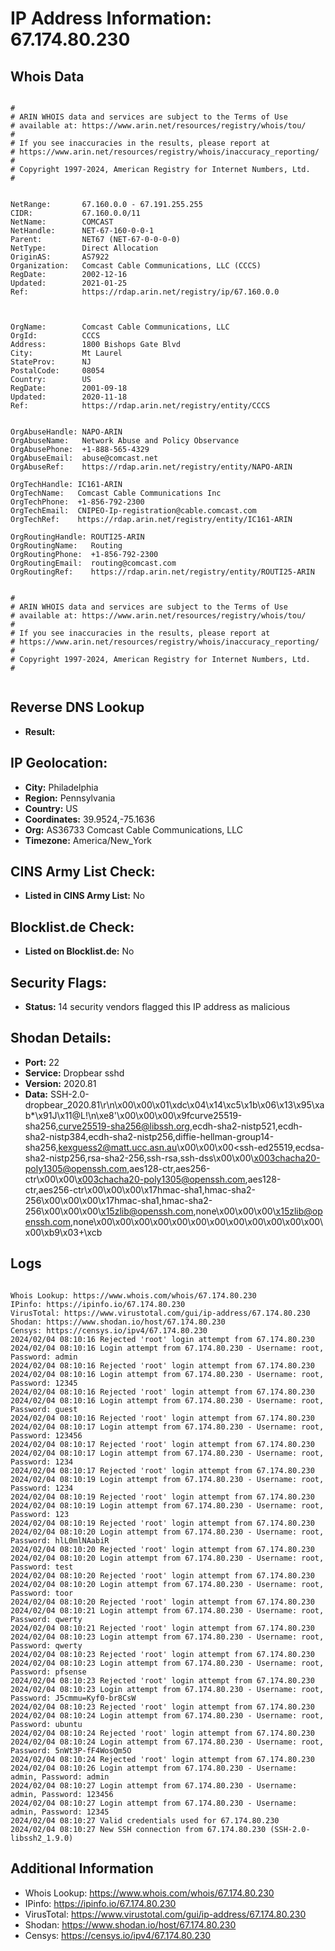 # IP Address Information: 67.174.80.230

## Whois Data
```

#
# ARIN WHOIS data and services are subject to the Terms of Use
# available at: https://www.arin.net/resources/registry/whois/tou/
#
# If you see inaccuracies in the results, please report at
# https://www.arin.net/resources/registry/whois/inaccuracy_reporting/
#
# Copyright 1997-2024, American Registry for Internet Numbers, Ltd.
#


NetRange:       67.160.0.0 - 67.191.255.255
CIDR:           67.160.0.0/11
NetName:        COMCAST
NetHandle:      NET-67-160-0-0-1
Parent:         NET67 (NET-67-0-0-0-0)
NetType:        Direct Allocation
OriginAS:       AS7922
Organization:   Comcast Cable Communications, LLC (CCCS)
RegDate:        2002-12-16
Updated:        2021-01-25
Ref:            https://rdap.arin.net/registry/ip/67.160.0.0



OrgName:        Comcast Cable Communications, LLC
OrgId:          CCCS
Address:        1800 Bishops Gate Blvd
City:           Mt Laurel
StateProv:      NJ
PostalCode:     08054
Country:        US
RegDate:        2001-09-18
Updated:        2020-11-18
Ref:            https://rdap.arin.net/registry/entity/CCCS


OrgAbuseHandle: NAPO-ARIN
OrgAbuseName:   Network Abuse and Policy Observance
OrgAbusePhone:  +1-888-565-4329 
OrgAbuseEmail:  abuse@comcast.net
OrgAbuseRef:    https://rdap.arin.net/registry/entity/NAPO-ARIN

OrgTechHandle: IC161-ARIN
OrgTechName:   Comcast Cable Communications Inc
OrgTechPhone:  +1-856-792-2300 
OrgTechEmail:  CNIPEO-Ip-registration@cable.comcast.com
OrgTechRef:    https://rdap.arin.net/registry/entity/IC161-ARIN

OrgRoutingHandle: ROUTI25-ARIN
OrgRoutingName:   Routing
OrgRoutingPhone:  +1-856-792-2300 
OrgRoutingEmail:  routing@comcast.com
OrgRoutingRef:    https://rdap.arin.net/registry/entity/ROUTI25-ARIN


#
# ARIN WHOIS data and services are subject to the Terms of Use
# available at: https://www.arin.net/resources/registry/whois/tou/
#
# If you see inaccuracies in the results, please report at
# https://www.arin.net/resources/registry/whois/inaccuracy_reporting/
#
# Copyright 1997-2024, American Registry for Internet Numbers, Ltd.
#


```
## Reverse DNS Lookup
- **Result:** 

## IP Geolocation:
- **City:** Philadelphia
- **Region:** Pennsylvania
- **Country:** US
- **Coordinates:** 39.9524,-75.1636
- **Org:** AS36733 Comcast Cable Communications, LLC
- **Timezone:** America/New_York

## CINS Army List Check:
- **Listed in CINS Army List:** 
No

## Blocklist.de Check:
- **Listed on Blocklist.de:** 
No

## Security Flags:
- **Status:** 14 security vendors flagged this IP address as malicious

## Shodan Details:
- **Port:** 22
- **Service:** Dropbear sshd
- **Version:** 2020.81
- **Data:** SSH-2.0-dropbear_2020.81\r\n\x00\x00\x01\xdc\x04\x14\xc5\x1b\x06\x13\x95\xab*\x91J\x11@L!\n\xe8\'\x00\x00\x00\x9fcurve25519-sha256,curve25519-sha256@libssh.org,ecdh-sha2-nistp521,ecdh-sha2-nistp384,ecdh-sha2-nistp256,diffie-hellman-group14-sha256,kexguess2@matt.ucc.asn.au\x00\x00\x00<ssh-ed25519,ecdsa-sha2-nistp256,rsa-sha2-256,ssh-rsa,ssh-dss\x00\x00\x003chacha20-poly1305@openssh.com,aes128-ctr,aes256-ctr\x00\x00\x003chacha20-poly1305@openssh.com,aes128-ctr,aes256-ctr\x00\x00\x00\x17hmac-sha1,hmac-sha2-256\x00\x00\x00\x17hmac-sha1,hmac-sha2-256\x00\x00\x00\x15zlib@openssh.com,none\x00\x00\x00\x15zlib@openssh.com,none\x00\x00\x00\x00\x00\x00\x00\x00\x00\x00\x00\x00\x00\xb9\x03+\xcb

## Logs
```

Whois Lookup: https://www.whois.com/whois/67.174.80.230
IPinfo: https://ipinfo.io/67.174.80.230
VirusTotal: https://www.virustotal.com/gui/ip-address/67.174.80.230
Shodan: https://www.shodan.io/host/67.174.80.230
Censys: https://censys.io/ipv4/67.174.80.230
2024/02/04 08:10:16 Rejected 'root' login attempt from 67.174.80.230
2024/02/04 08:10:16 Login attempt from 67.174.80.230 - Username: root, Password: admin
2024/02/04 08:10:16 Rejected 'root' login attempt from 67.174.80.230
2024/02/04 08:10:16 Login attempt from 67.174.80.230 - Username: root, Password: 12345
2024/02/04 08:10:16 Rejected 'root' login attempt from 67.174.80.230
2024/02/04 08:10:16 Login attempt from 67.174.80.230 - Username: root, Password: guest
2024/02/04 08:10:16 Rejected 'root' login attempt from 67.174.80.230
2024/02/04 08:10:17 Login attempt from 67.174.80.230 - Username: root, Password: 123456
2024/02/04 08:10:17 Rejected 'root' login attempt from 67.174.80.230
2024/02/04 08:10:17 Login attempt from 67.174.80.230 - Username: root, Password: 1234
2024/02/04 08:10:17 Rejected 'root' login attempt from 67.174.80.230
2024/02/04 08:10:19 Login attempt from 67.174.80.230 - Username: root, Password: 1234
2024/02/04 08:10:19 Rejected 'root' login attempt from 67.174.80.230
2024/02/04 08:10:19 Login attempt from 67.174.80.230 - Username: root, Password: 123
2024/02/04 08:10:19 Rejected 'root' login attempt from 67.174.80.230
2024/02/04 08:10:20 Login attempt from 67.174.80.230 - Username: root, Password: hlL0mlNAabiR
2024/02/04 08:10:20 Rejected 'root' login attempt from 67.174.80.230
2024/02/04 08:10:20 Login attempt from 67.174.80.230 - Username: root, Password: test
2024/02/04 08:10:20 Rejected 'root' login attempt from 67.174.80.230
2024/02/04 08:10:20 Login attempt from 67.174.80.230 - Username: root, Password: toor
2024/02/04 08:10:20 Rejected 'root' login attempt from 67.174.80.230
2024/02/04 08:10:21 Login attempt from 67.174.80.230 - Username: root, Password: qwerty
2024/02/04 08:10:21 Rejected 'root' login attempt from 67.174.80.230
2024/02/04 08:10:23 Login attempt from 67.174.80.230 - Username: root, Password: qwerty
2024/02/04 08:10:23 Rejected 'root' login attempt from 67.174.80.230
2024/02/04 08:10:23 Login attempt from 67.174.80.230 - Username: root, Password: pfsense
2024/02/04 08:10:23 Rejected 'root' login attempt from 67.174.80.230
2024/02/04 08:10:23 Login attempt from 67.174.80.230 - Username: root, Password: J5cmmu=Kyf0-br8CsW
2024/02/04 08:10:23 Rejected 'root' login attempt from 67.174.80.230
2024/02/04 08:10:24 Login attempt from 67.174.80.230 - Username: root, Password: ubuntu
2024/02/04 08:10:24 Rejected 'root' login attempt from 67.174.80.230
2024/02/04 08:10:24 Login attempt from 67.174.80.230 - Username: root, Password: 5nWt3P-fF4WosQm5O
2024/02/04 08:10:24 Rejected 'root' login attempt from 67.174.80.230
2024/02/04 08:10:26 Login attempt from 67.174.80.230 - Username: admin, Password: admin
2024/02/04 08:10:27 Login attempt from 67.174.80.230 - Username: admin, Password: 123456
2024/02/04 08:10:27 Login attempt from 67.174.80.230 - Username: admin, Password: 12345
2024/02/04 08:10:27 Valid credentials used for 67.174.80.230
2024/02/04 08:10:27 New SSH connection from 67.174.80.230 (SSH-2.0-libssh2_1.9.0)

```
## Additional Information
- Whois Lookup: https://www.whois.com/whois/67.174.80.230
- IPinfo: https://ipinfo.io/67.174.80.230
- VirusTotal: https://www.virustotal.com/gui/ip-address/67.174.80.230
- Shodan: https://www.shodan.io/host/67.174.80.230
- Censys: https://censys.io/ipv4/67.174.80.230


